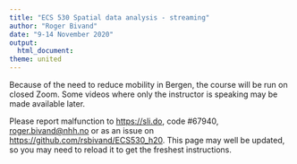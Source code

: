 ```yaml
---
title: "ECS 530 Spatial data analysis - streaming"
author: "Roger Bivand"
date: "9-14 November 2020"
output: 
  html_document:
theme: united
---
```


Because of the need to reduce mobility in Bergen, the course will be run on closed Zoom. Some videos where only the instructor is speaking may be made available later.

Please report malfunction to https://sli.do, code #67940, roger.bivand@nhh.no or as an issue on https://github.com/rsbivand/ECS530_h20. This page may well be updated, so you may need to reload it to get the freshest instructions.


